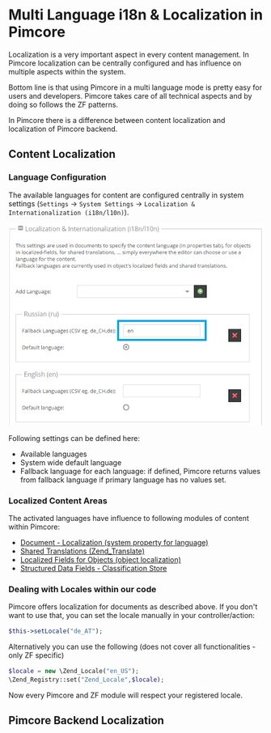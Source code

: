 # Multi Language i18n & Localization in Pimcore

Localization is a very important aspect in every content management. In Pimcore localization can be centrally configured 
and has influence on multiple aspects within the system. 

Bottom line is that using Pimcore in a multi language mode is pretty easy for users and developers. Pimcore takes care 
of all technical aspects and by doing so follows the ZF patterns.

In Pimcore there is a difference between content localization and localization of Pimcore backend. 
 
## Content Localization 

### Language Configuration
The available languages for content are configured centrally in system settings (```Settings``` -> ```System Settings``` 
-> ```Localization & Internationalization (i18n/l10n)```). 

![Localization Settings](../img/localization-settings.png)

Following settings can be defined here: 
* Available languages
* System wide default language
* Fallback language for each language: if defined, Pimcore returns values from fallback language if primary language has 
 no values set. 


### Localized Content Areas
The activated languages have influence to following modules of content within Pimcore: 

* [Document - Localization (system property for language)](./02_Localize_your_Documents.md)
* [Shared Translations (Zend_Translate)](./04_Shared_Translations.md)
* [Localized Fields for Objects (object localization)](../05_Objects/01_Object_Classes/01_Data_Types/23_Localized_Fields.md)
* [Structured Data Fields - Classification Store](../05_Objects/01_Object_Classes/01_Data_Types/13_Classification_Store.md)


### Dealing with Locales within our code
Pimcore offers localization for documents as described above. If you don't want to use that, you can set the locale 
manually in your controller/action: 

```php
$this->setLocale("de_AT");
```

Alternatively you can use the following (does not cover all functionalities - only ZF specific)
```php
$locale = new \Zend_Locale("en_US");
\Zend_Registry::set("Zend_Locale",$locale);
```
Now every Pimcore and ZF module will respect your registered locale.


## Pimcore Backend Localization 


